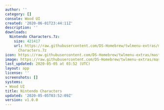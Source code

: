 ```yaml
---
author: ''
category: []
console: Wood UI
created: '2020-06-01T23:44:11Z'
description: ''
downloads:
  Nintendo Characters.7z:
    size: 421417
    url: https://raw.githubusercontent.com/DS-Homebrew/twlmenu-extras/master/_nds/TWiLightMenu/akmenu/themes/Nintendo
      Characters.7z
icon: https://raw.githubusercontent.com/DS-Homebrew/twlmenu-extras/master/_nds/TWiLightMenu/akmenu/themes/meta/Nintendo%20Characters/icon.png
image: https://raw.githubusercontent.com/DS-Homebrew/twlmenu-extras/master/_nds/TWiLightMenu/akmenu/themes/meta/Nintendo%20Characters/icon.png
last_updated: 2020-05-05 at 03:52 (UTC)
layout: app
license: ''
screenshots: []
systems:
- Wood UI
title: Nintendo Characters
updated: '2020-05-05T03:52:09Z'
version: v1.0.0
---
```

